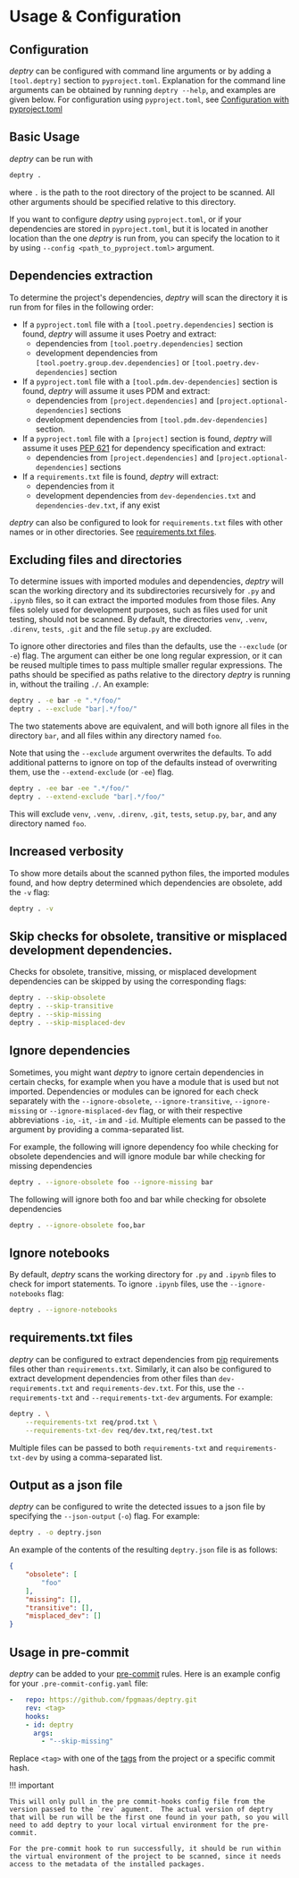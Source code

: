 # Usage & Configuration

## Configuration

_deptry_ can be configured with command line arguments or by adding a `[tool.deptry]` section to `pyproject.toml`. Explanation for the command line arguments can
be obtained by running `deptry --help`, and examples are given below. For configuration using `pyproject.toml`, see [Configuration with pyproject.toml](./pyproject-toml.md)

## Basic Usage

_deptry_ can be run with

```sh
deptry .
```

where `.` is the path to the root directory of the project to be scanned. All other arguments should be specified relative to this directory.

If you want to configure _deptry_ using `pyproject.toml`, or if your dependencies are stored in `pyproject.toml`, but it is located in another location than the one _deptry_ is run from, you can specify the location to it by using `--config <path_to_pyproject.toml>` argument.

## Dependencies extraction

To determine the project's dependencies, _deptry_ will scan the directory it is run from for files in the following order:

- If a `pyproject.toml` file with a `[tool.poetry.dependencies]` section is found, _deptry_ will assume it uses Poetry and extract:
    - dependencies from `[tool.poetry.dependencies]` section
    - development dependencies from `[tool.poetry.group.dev.dependencies]` or `[tool.poetry.dev-dependencies]` section
- If a `pyproject.toml` file with a `[tool.pdm.dev-dependencies]` section is found, _deptry_ will assume it uses PDM and extract:
    - dependencies from `[project.dependencies]` and `[project.optional-dependencies]` sections
    - development dependencies from `[tool.pdm.dev-dependencies]` section.
- If a `pyproject.toml` file with a `[project]` section is found, _deptry_ will assume it uses [PEP 621](https://peps.python.org/pep-0621/) for dependency specification and extract:
    - dependencies from `[project.dependencies]` and `[project.optional-dependencies]` sections
- If a `requirements.txt` file is found, _deptry_ will extract:
    - dependencies from it
    - development dependencies from `dev-dependencies.txt` and `dependencies-dev.txt`, if any exist

_deptry_ can also be configured to look for `requirements.txt` files with other names or in other directories. See [requirements.txt files](#requirementstxt-files).

## Excluding files and directories

To determine issues with imported modules and dependencies, _deptry_ will scan the working directory and its subdirectories recursively for `.py` and `.ipynb` files, so it can
extract the imported modules from those files. Any files solely used for development purposes, such as files used for unit testing, should not be scanned. By default, the directories
`venv`, `.venv`, `.direnv`, `tests`, `.git` and the file `setup.py` are excluded.

To ignore other directories and files than the defaults, use the `--exclude` (or `-e`) flag. The argument can either be one long regular expression, or it can be reused multiple times to pass multiple smaller regular expressions. The paths should be specified as paths relative to the directory _deptry_ is running in, without the trailing `./`. An example:

```sh
deptry . -e bar -e ".*/foo/"
deptry . --exclude "bar|.*/foo/"
```

The two statements above are equivalent, and will both ignore all files in the directory `bar`, and all files within any directory named `foo`.

Note that using the `--exclude` argument overwrites the defaults. To add additional patterns to ignore
on top of the defaults instead of overwriting them, use the `--extend-exclude` (or `-ee`) flag.

```sh
deptry . -ee bar -ee ".*/foo/"
deptry . --extend-exclude "bar|.*/foo/"
```

This will exclude `venv`, `.venv`, `.direnv`, `.git`, `tests`, `setup.py`, `bar`, and any directory named `foo`.

## Increased verbosity

To show more details about the scanned python files, the imported modules found, and how deptry determined which dependencies are obsolete, add the `-v` flag:

```sh
deptry . -v
```

## Skip checks for obsolete, transitive or misplaced development dependencies.

Checks for obsolete, transitive, missing, or misplaced development dependencies can be skipped by using the corresponding flags:

```sh
deptry . --skip-obsolete
deptry . --skip-transitive
deptry . --skip-missing
deptry . --skip-misplaced-dev
```

## Ignore dependencies

Sometimes, you might want _deptry_ to ignore certain dependencies in certain checks, for example when you have a module that is used but not imported.
Dependencies or modules can be ignored for each check separately with the `--ignore-obsolete`, `--ignore-transitive`, `--ignore-missing` or `--ignore-misplaced-dev` flag, or with their
respective abbreviations `-io`, `-it`, `-im` and `-id`. Multiple elements can be passed to the argument by providing a comma-separated list.

For example, the following will ignore dependency foo while checking for obsolete dependencies and
will ignore module bar while checking for missing dependencies

```sh
deptry . --ignore-obsolete foo --ignore-missing bar
```

The following  will ignore both foo and bar while checking for obsolete dependencies

```sh
deptry . --ignore-obsolete foo,bar
```

## Ignore notebooks

By default, _deptry_ scans the working directory for `.py` and `.ipynb` files to check for import statements. To ignore `.ipynb` files, use the `--ignore-notebooks` flag:

```sh
deptry . --ignore-notebooks
```

## requirements.txt files

_deptry_ can be configured to extract dependencies from [pip](https://pip.pypa.io/en/stable/user_guide/) requirements files other than `requirements.txt`. Similarly,
it can also be configured to extract development dependencies from other files than `dev-requirements.txt` and `requirements-dev.txt`. For this, use the `--requirements-txt` and
`--requirements-txt-dev` arguments. For example:

```sh
deptry . \
    --requirements-txt req/prod.txt \
    --requirements-txt-dev req/dev.txt,req/test.txt
```

Multiple files can be passed to both `requirements-txt` and `requirements-txt-dev` by using a comma-separated list.

## Output as a json file

_deptry_ can be configured to write the detected issues to a json file by specifying the `--json-output` (`-o`) flag. For example:

```sh
deptry . -o deptry.json
```

An example of the contents of the resulting `deptry.json` file is as follows:

```json
{
    "obsolete": [
        "foo"
    ],
    "missing": [],
    "transitive": [],
    "misplaced_dev": []
}
```

## Usage in pre-commit

_deptry_ can be added to your [pre-commit](https://pre-commit.com/) rules. Here is
an example config for your `.pre-commit-config.yaml` file:

```yaml
-   repo: https://github.com/fpgmaas/deptry.git
    rev: <tag>
    hooks:
    - id: deptry
      args:
        - "--skip-missing"
```

Replace `<tag>` with one of the [tags](https://github.com/fpgmaas/deptry/tags) from the
project or a specific commit hash.

!!! important

    This will only pull in the pre commit-hooks config file from the version passed to the `rev` agument.  The actual version of deptry that will be run will be the first one found in your path, so you will need to add deptry to your local virtual environment for the pre-commit.

    For the pre-commit hook to run successfully, it should be run within the virtual environment of the project to be scanned, since it needs access to the metadata of the installed packages.
